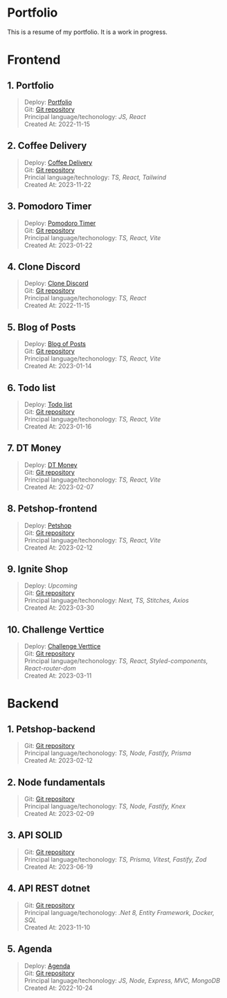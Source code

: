 # Portfolio

This is a resume of my portfolio. It is a work in progress.

# Frontend

## 1. Portfolio

> Deploy: [Portfolio](https://portfolio-andrademech.vercel.app/) <br />
> Git: [Git repository](https://github.com/andrademech/portfolio) <br />
> Principal language/techonology: *JS, React* <br />
> Created At: 2022-11-15

## 2. Coffee Delivery

> Deploy: [Coffee Delivery](https://coffee-delivery-silk.vercel.app/) <br />
> Git: [Git repository](https://github.com/andrademech/coffee-delivery) <br />
> Princial language/technology: *TS, React, Tailwind* <br />
> Created At: 2023-11-22

## 3. Pomodoro Timer

> Deploy: [Pomodoro Timer](https://ignite-timer-dun.vercel.app/) <br />
> Git: [Git repository](https://github.com/andrademech/ignite-timer) <br />
> Principal language/techonology: *TS, React, Vite* <br />
> Created At: 2023-01-22

## 4. Clone Discord

> Deploy: [Clone Discord](https://clone-discord-rose.vercel.app/) <br />
> Git: [Git repository](https://github.com/andrademech/clone-discord) <br />
> Principal language/techonology: *TS, React* <br />
> Created At: 2022-11-15

## 5. Blog of Posts

> Deploy: [Blog of Posts](https://01-fundamentos-reactjs-ts-nine.vercel.app/) <br />
> Git: [Git repository](https://github.com/andrademech/01-fundamentos-reactjs-ts) <br />
> Principal language/techonology: *TS, React, Vite* <br />
> Created At: 2023-01-14

## 6. Todo list

> Deploy: [Todo list](https://todo-list-ts-pi.vercel.app/) <br />
> Git: [Git repository](https://github.com/andrademech/todo-list-ts) <br />
> Principal language/techonology: *TS, React, Vite* <br />
> Created At: 2023-01-16

## 7. DT Money

> Deploy: [DT Money](https://03-dt-money-eight.vercel.app/) <br />
> Git: [Git repository](https://github.com/andrademech/03-dt-money) <br />
> Principal language/techonology: *TS, React, Vite* <br />
> Created At: 2023-02-07

## 8. Petshop-frontend

> Deploy: [Petshop](https://petshop-frontend.vercel.app/) <br />
> Git: [Git repository](https://github.com/andrademech/petshop-frontend) <br />
> Principal language/techonology: *TS, React, Vite* <br />
> Created At: 2023-02-12

## 9. Ignite Shop

> Deploy: *Upcoming* <br />
> Git: [Git repository](https://github.com/andrademech/ignite-shop) <br />
> Principal language/techonology: *Next, TS, Stitches, Axios* <br />
> Created At: 2023-03-30

## 10. Challenge Verttice
> Deploy: [Challenge Verttice](https://verttice-challenge.vercel.app/) <br />
> Git: [Git repository](https://github.com/andrademech/verttice-desafio-junior) <br />
> Principal language/techonology: *TS, React, Styled-components, React-router-dom* <br />
> Created At: 2023-03-11

# Backend

## 1. Petshop-backend

> Git: [Git repository](https://github.com/andrademech/petshop-backend) <br />
> Principal language/techonology: *TS, Node, Fastify, Prisma* <br />
> Created At: 2023-02-12

## 2. Node fundamentals

> Git: [Git repository](https://github.com/andrademech/02-api-rest-nodejs) <br />
> Principal language/techonology: *TS, Node, Fastify, Knex* <br />
> Created At: 2023-02-09

## 3. API SOLID

> Git: [Git repository](https://github.com/andrademech/03-api-solid) <br />
> Principal language/techonology: *TS, Prisma, Vitest, Fastify, Zod* <br />
> Created At: 2023-06-19

## 4. API REST dotnet

> Git: [Git repository](https://github.com/andrademech/dotnetapirest) <br />
> Principal language/techonology: *.Net 8, Entity Framework, Docker, SQL* <br />
> Created At: 2023-11-10

## 5. Agenda

> Deploy: [Agenda](https://projeto-agenda-seven.vercel.app/) <br />
> Git: [Git repository](https://github.com/andrademech/projeto-agenda) <br />
> Principal language/techonology: *JS, Node, Express, MVC, MongoDB* <br />
> Created At: 2022-10-24



